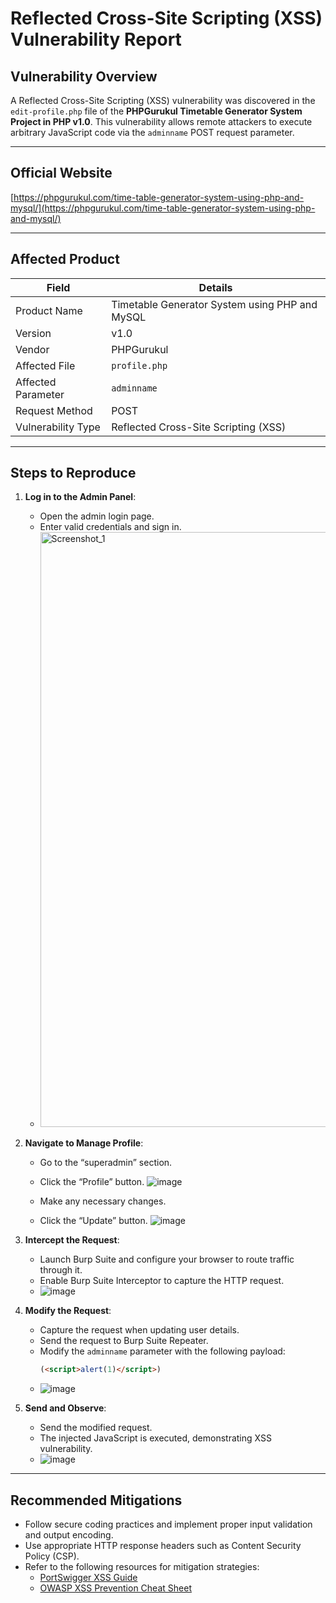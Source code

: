 # Reflected Cross-Site Scripting (XSS) Vulnerability Report

## Vulnerability Overview

A Reflected Cross-Site Scripting (XSS) vulnerability was discovered in the `edit-profile.php` file of the **PHPGurukul Timetable Generator System Project in PHP v1.0**. This vulnerability allows remote attackers to execute arbitrary JavaScript code via the `adminname` POST request parameter.

---

## Official Website

[https://phpgurukul.com/time-table-generator-system-using-php-and-mysql/](https://phpgurukul.com/time-table-generator-system-using-php-and-mysql/)

---

## Affected Product

| Field               | Details                                                                 |
|---------------------|-------------------------------------------------------------------------|
| Product Name        | Timetable Generator System using PHP and MySQL                         |
| Version             | v1.0                                                                    |
| Vendor              | PHPGurukul                                                              |
| Affected File       | `profile.php`                                                      |
| Affected Parameter  | `adminname`                                                             |
| Request Method      | POST                                                                    |
| Vulnerability Type  | Reflected Cross-Site Scripting (XSS)                                    |

---

## Steps to Reproduce

1. **Log in to the Admin Panel**:
   - Open the admin login page.
   - Enter valid credentials and sign in.
   - <img width="952" alt="Screenshot_1" src="https://github.com/user-attachments/assets/39d65389-2293-4966-aace-a2a492b48d17" />

2. **Navigate to Manage Profile**:
   - Go to the “superadmin” section.
   - Click the “Profile” button.
   ![image](https://github.com/user-attachments/assets/85cc721f-e117-4886-a39b-6120cf989e4e)

   - Make any necessary changes.
   - Click the “Update” button.
  ![image](https://github.com/user-attachments/assets/2cf39a37-76b7-43a7-8f5f-13d58fd3bbd6)


3. **Intercept the Request**:
   - Launch Burp Suite and configure your browser to route traffic through it.
   - Enable Burp Suite Interceptor to capture the HTTP request.
   - ![image](https://github.com/user-attachments/assets/c5252c7a-9374-4849-a24b-d10b74031a07)

4. **Modify the Request**:
   - Capture the request when updating user details.
   - Send the request to Burp Suite Repeater.
   - Modify the `adminname` parameter with the following payload:
     ```html
     (<script>alert(1)</script>)
     ```
   - ![image](https://github.com/user-attachments/assets/2e1cf0ff-54fe-48ea-a896-5eccd4451ef5)

5. **Send and Observe**:
   - Send the modified request.
   - The injected JavaScript is executed, demonstrating XSS vulnerability.
   - ![image](https://github.com/user-attachments/assets/fa2e0075-dffe-4ce1-a0d6-63c72f07f0ff)

---

## Recommended Mitigations

- Follow secure coding practices and implement proper input validation and output encoding.
- Use appropriate HTTP response headers such as Content Security Policy (CSP).
- Refer to the following resources for mitigation strategies:
  - [PortSwigger XSS Guide](https://portswigger.net/web-security/cross-site-scripting)
  - [OWASP XSS Prevention Cheat Sheet](https://cheatsheetseries.owasp.org/cheatsheets/Cross_Site_Scripting_Prevention_Cheat_Sheet.html)

